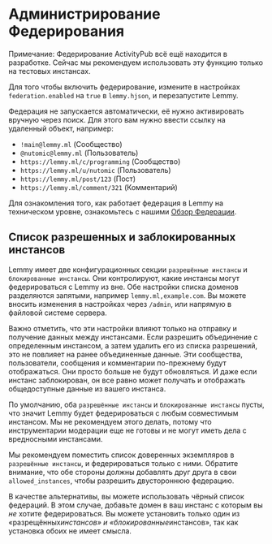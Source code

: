 # Администрирование Федерирования

Примечание: Федерирование ActivityPub всё ещё находится в разработке. Сейчас мы рекомендуем использовать эту функцию только на тестовых инстансах.

Для того чтобы включить федерирование, измените в настройках `federation.enabled` на `true` в `lemmy.hjson`, и перезапустите Lemmy.

Федерация не запускается автоматически, её нужно активировать вручную через поиск. Для этого вам нужно ввести ссылку на удаленный объект, например:

- `!main@lemmy.ml` (Сообщество)
- `@nutomic@lemmy.ml` (Пользователь)
- `https://lemmy.ml/c/programming` (Сообщество)
- `https://lemmy.ml/u/nutomic` (Пользователь)
- `https://lemmy.ml/post/123` (Пост)
- `https://lemmy.ml/comment/321` (Комментарий)

Для ознакомления того, как работает федерация в Lemmy на техническом уровне, ознакомьтесь с нашими [Обзор Федерации](contributing_federation_overview.md).

## Список разрешенных и заблокированных инстансов

Lemmy имеет две конфигурационных секции `разрешённые инстансы` и `блокированные инстансы`. Они контролируют, какие инстансы могут федерироваться с Lemmy из вне. Обе настройки списка доменов разделяются запятыми, например `lemmy.ml,example.com`. Вы можете вносить изменения в настройках через `/admin`, или напрямую в файловой системе сервера.

Важно отметить, что эти настройки влияют только на отправку и получение данных между инстансами. Если разрешить объединение с определенным инстансом, а затем удалить его из списка разрешений, это не повлияет на ранее объединенные данные. Эти сообщества, пользователи, сообщения и комментарии по-прежнему будут отображаться. Они просто больше не будут обновляться. И даже если инстанс заблокирован, он все равно может получать и отображать общедоступные данные из вашего инстанса.

По умолчанию, оба `разрешённые инстансы` и `блокированные инстансы` пусты, что значит Lemmy будет федерироваться с любым совместимым инстансом. Мы не рекомендуем этого делать, потому что инструментарии модерации еще не готовы и не могут иметь дела с вредносными инстансами.

Мы рекомендуем поместить список доверенных экземпляров в `разрешённые инстансы`, и федерироваться только с ними. Обратите внимание, что обе стороны должны добавлять друг друга в свои `allowed_instances`, чтобы разрешить двустороннюю федерацию.

В качестве альтернативы, вы можете использовать чёрный список федераций. В этом случае, добавьте домен в ваш инстанс с которым вы _не_ хотите федерироваться. Вы можете установить только один из «разрещённых*инстансов» и «блокированные*инстансов», так как установка обоих не имеет смысла.
